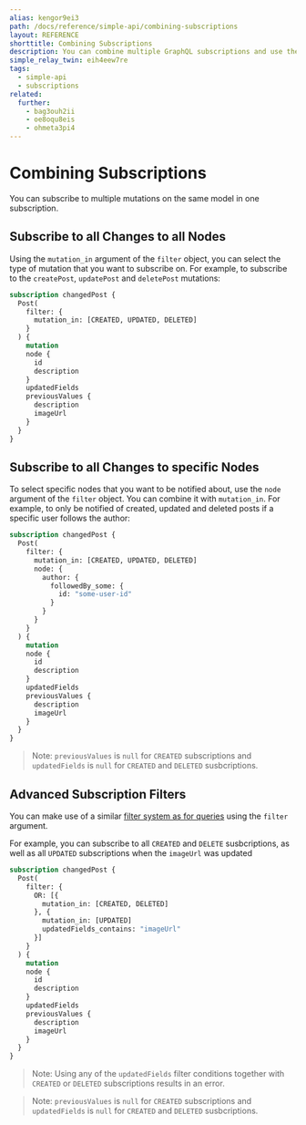 ```yaml
---
alias: kengor9ei3
path: /docs/reference/simple-api/combining-subscriptions
layout: REFERENCE
shorttitle: Combining Subscriptions
description: You can combine multiple GraphQL subscriptions and use the advanced filter system relying on GraphQL query arguments for additional control.
simple_relay_twin: eih4eew7re
tags:
  - simple-api
  - subscriptions
related:
  further:
    - bag3ouh2ii
    - oe8oqu8eis
    - ohmeta3pi4
---
```


# Combining Subscriptions

You can subscribe to multiple mutations on the same model in one subscription.

## Subscribe to all Changes to all Nodes

Using the `mutation_in` argument of the `filter` object, you can select the type of mutation that you want to subscribe on. For example, to subscribe to the `createPost`, `updatePost` and `deletePost` mutations:

```graphql
subscription changedPost {
  Post(
    filter: {
      mutation_in: [CREATED, UPDATED, DELETED]
    }
  ) {
    mutation
    node {
      id
      description
    }
    updatedFields
    previousValues {
      description
      imageUrl
    }
  }
}
```

## Subscribe to all Changes to specific Nodes

To select specific nodes that you want to be notified about, use the `node` argument of the `filter` object. You can combine it with `mutation_in`. For example, to only be notified of created, updated and deleted posts if a specific user follows the author:

```graphql
subscription changedPost {
  Post(
    filter: {
      mutation_in: [CREATED, UPDATED, DELETED]
      node: {
        author: {
          followedBy_some: {
            id: "some-user-id"
          }
        }
      }
    }
  ) {
    mutation
    node {
      id
      description
    }
    updatedFields
    previousValues {
      description
      imageUrl
    }
  }
}
```

> Note: `previousValues` is `null` for `CREATED` subscriptions and `updatedFields` is `null` for `CREATED` and `DELETED` susbcriptions.

## Advanced Subscription Filters

You can make use of a similar [filter system as for queries](!alias-xookaexai0) using the `filter` argument.

For example, you can subscribe to all `CREATED` and `DELETE` susbcriptions, as well as all `UPDATED` subscriptions when the `imageUrl` was updated

```graphql
subscription changedPost {
  Post(
    filter: {
      OR: [{
        mutation_in: [CREATED, DELETED]
      }, {
        mutation_in: [UPDATED]
        updatedFields_contains: "imageUrl"
      }]
    }
  ) {
    mutation
    node {
      id
      description
    }
    updatedFields
    previousValues {
      description
      imageUrl
    }
  }
}
```

> Note: Using any of the `updatedFields` filter conditions together with `CREATED` or `DELETED` subscriptions results in an error.

> Note: `previousValues` is `null` for `CREATED` subscriptions and `updatedFields` is `null` for `CREATED` and `DELETED` susbcriptions.

